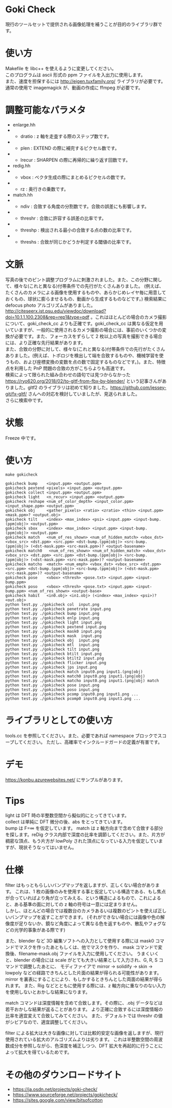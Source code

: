 # Goki Check
現行のツールセットで提供される画像処理を補うことが目的のライブラリ群です。

# 使い方
Makefile を libc++ を使えるように変更してください。  
このプログラムは ascii 形式の ppm ファイルを入出力に使用します。  
また、速度を担保するには http://eigen.tuxfamily.org/ ライブラリが必要です。
通常の使用で imagemagick が、動画の作成に ffmpeg が必要です。

# 調整可能なパラメタ
* enlarge.hh
* * dratio  : z 軸を走査する際のステップ数です。
* * plen    : EXTEND の際に補完するピクセル数です。
* * lrecur  : SHARPEN の際に再帰的に繰り返す回数です。
* redig.hh
* * vbox : ベクタ生成の際にまとめるピクセルの数です。
* * rz   : 奥行きの乗数です。
* match.hh
* * ndiv    : 合致する角度の分割数です。合致の誤差にも影響します。
* * threshr : 合致に許容する誤差の比率です。
* * threshp : 検出される最小の合致する点の数の比率です。
* * threshs : 合致が同じかどうか判定する閾値の比率です。

# 文脈
写真の後でのピント調整プログラムに刺激されました。また、この分野に関して、様々な(これと異なる)付帯条件での先行がたくさんありました。
(例えば、たくさんのカメラによる画像を使用するものや、あらかじめレイヤ毎に用意しておくもの、球状に膨らませるもの、動画から生成するものなどです。)
検索結果に defocus photo アルゴリズムがありました。 http://citeseerx.ist.psu.edu/viewdoc/download?doi=10.1.1.100.2308&rep=rep1&type=pdf 。これはほとんどの場合のカメラ撮影について、goki_check_cc よりも正確です。goki_check_cc は異なる仮定を用いていますが、一般的に使用されるカメラ撮影の場合には、事前のいくつかの変換が必要です。また、フォーカスをずらして 2 枚以上の写真を撮影できる場合には、より正確な先行結果があります。  
また、合致の分野に対して、様々な(これと異なる)付帯条件での先行がたくさんありました。(例えば、トポロジを検出して端を合致するものや、機械学習を使うもの、および座標変換の変数を点の数で固定するものなどです。)。また、特徴点を利用した PnP 問題の合致の方がこちらよりも高速です。  
検索によって限られた組み合わせの語句では見つからなかった https://ryo620.org/2018/02/to-gltf-from-fbx-by-blender/ という記事さんがありました。gltf2 のライブラリは初めて知りました。https://github.com/jessey-git/fx-gltf/ さんへの対応を検討していましたが、見送られました。  
さらに検索中です。

# 状態
Freeze 中です。

# 使い方
    make gokicheck
    
    gokicheck bump    <input.ppm> <output.ppm>
    gokicheck pextend <pixels> <input.ppm> <output.ppm>
    gokicheck collect <input.ppm> <output.ppm>
    gokicheck light   <n_recur> <input.ppm> <output.ppm>
    gokicheck reshape <num_of_color_depth> <input_color.ppm> <input_shape.ppm> <output.ppm>
    gokicheck obj     <gather_pixels> <ratio> <zratio> <thin> <input.ppm> <mask.ppm>? <output.obj>
    gokicheck tilt    <index> <max_index> <psi> <input.ppm> <input-bump.(ppm|obj)> <output.ppm>
    gokicheck sbox    <index> <max_index> <input.ppm> <input-bump.(ppm|obj)> <output.ppm>
    gokicheck match   <num_of_res_shown> <num_of_hidden_match> <vbox_dst> <vbox_src> <dst.ppm> <src.ppm> <dst-bump.(ppm|obj)> <src-bump.(ppm|obj)> (<dst-mask.ppm> <src-mask.ppm>)? <output-basename>
    gokicheck match0   <num_of_res_shown> <num_of_hidden_match> <vbox_dst> <vbox_src> <dst.ppm> <src.ppm> <dst-bump.(ppm|obj)> <src-bump.(ppm|obj)> (<dst-mask.ppm> <src-mask.ppm>)? <output-basename>
    gokicheck matcho  <match> <num_emph> <vbox_dst> <vbox_src> <dst.ppm> <src.ppm> <dst-bump.(ppm|obj)> <src-bump.(ppm|obj)> (<dst-mask.ppm> <src-mask.ppm>)? <output-basename>
    gokicheck pose    <vbox> <thresh> <pose.txt> <input.ppm> <input-bump.ppm>
    gokicheck poso    <vbox> <thresh> <pose.txt> <input.ppm> <input-bump.ppm> <num_of_res_shown> <output-base>
    gokicheck habit   <in0.obj> <in1.obj> (<index> <max_index> <psi>)? <out.obj>
    python test.py ./gokicheck col  input.png
    python test.py ./gokicheck penetrate input.png
    python test.py ./gokicheck bump input.png
    python test.py ./gokicheck enlp input.png
    python test.py ./gokicheck light input.png
    python test.py ./gokicheck pextend input.png
    python test.py ./gokicheck mask0 input.png
    python test.py ./gokicheck mask  input.png
    python test.py ./gokicheck obj  input.png
    python test.py ./gokicheck mtl  input.png
    python test.py ./gokicheck tilt input.png
    python test.py ./gokicheck btilt input.png
    python test.py ./gokicheck btilt2 input.png
    python test.py ./gokicheck flicker input.png
    python test.py ./gokicheck jps input.png
    python test.py ./gokicheck match input0.png input1.(png|obj)
    python test.py ./gokicheck match0 input0.png input1.(png|obj)
    python test.py ./gokicheck matcho input0.png input1.(png|obj) match
    python test.py ./gokicheck pose input.png
    python test.py ./gokicheck poso input.png
    python test.py ./gokicheck pcomp input0.png input1.png ...
    python test.py ./gokicheck pcomp0 input0.png input1.png ...

# ライブラリとしての使い方
tools.cc を参照してください。また、必要であれば namespace ブロックでスコープしてください。
ただし、高確率でインクルードガードの定義が有害です。

# デモ
https://konbu.azurewebsites.net/ にサンプルがあります。

# Tips
light は DFT 時の半整数空間から擬似的にとってきています。  
collect は単純に DFT 微分の後、abs をとってきています。  
bump は F=&infin; を仮定しています。
match は z 軸方向まで含めて合致する部分を探します。reDig クラス内部で深度の比率を調節してください。また、片方が稠密な頂点、もう片方が lowPoly された頂点になっている入力を仮定していますが、現状そうなってはいません。

# 仕様
filter はもっともらしいバンプマップを返しますが、正しくない場合があります。
これは、1 枚の画像のみを使用する事と仮定している構造である、もし焦点が合っていればより角が立ってみえる、という構造によるもので、これによると、ある基準の面に対しての z 軸の符号は一意には定まりません。  
しかし、ほとんどの場合では複数台のカメラあるいは複数のピントを使えば正しいバンプマップを返すことができます。
(それができない場合には画像や色の解像度が足りないか、鏡など角度によって異なる色を返すものや、散乱やフォグなどの光学的事象がある際です)

また、blender など 3D 編集ソフトへの入力として使用する際には mask0 コマンドでマスクを作ったあともしくは、他でマスクを作り、
mask コマンドで変換後、filename-mask.obj ファイルを入力に使用してください。
うまくいくと、blender の場合には scale がとても大きい結果として入力され、G, R, S コマンドで調整したあとに、
モディファイアで mirror -> solidify -> skin -> lowpoly などの経路できちんとした片面の結果が得られる可能性があります。
mirror を裏表にすることにより、もしかするときちんとした両面の結果が得られます。
また、Rig などとともに使用する際には、z 軸方向に重なりのない入力を使用しないとおかしな結果になります。

match コマンドは深度情報を含めて合致します。その際に、.obj データなどは若干おかしな結果が返ることがあります。
より正確に合致するには深度情報の比率を適宜変えて合致してみてください。
また、デフォルトでは threshr の値がシビアなので、適宜調整してください。

filter による拡大は大きな画像に対しては比較的安定な画像を返しますが、現行使用されている拡大のアルゴリズムよりは劣ります。
これは半整数空間の周波数成分を参照しながら、色深度を補正しつつ、DFT 拡大を再起的に行うことによって拡大を得ているためです。

# その他のダウンロードサイト
* https://ja.osdn.net/projects/goki-check/
* https://www.sourceforge.net/projects/gokicheck/
* https://sites.google.com/view/bitsofcotton

